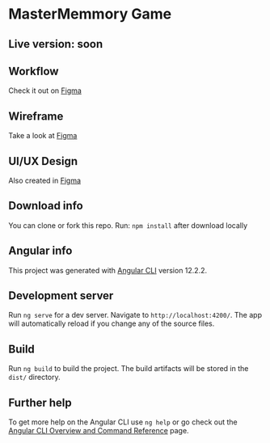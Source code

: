# MasterMemmory Game

## Live version: soon

## Workflow

Check it out on [Figma](https://www.figma.com/file/ulvQBuRW1CVWomqP8pwsCq/FlowChart-Juego-Memoria?node-id=0%3A1)

## Wireframe

Take a look at [Figma](https://www.figma.com/file/CKcWBrhdun8GNtgSeKy9fp/Wireframe-Juego-de-Memoria?node-id=0%3A1)

## UI/UX Design

Also created in [Figma](https://www.figma.com/file/llawIXfEvSZ8CtJIJIs6nJ/UI-Juego-de-Memoria?node-id=202%3A295)

## Download info

You can clone or fork this repo. Run: `npm install` after download locally

## Angular info

This project was generated with [Angular CLI](https://github.com/angular/angular-cli) version 12.2.2.

## Development server

Run `ng serve` for a dev server. Navigate to `http://localhost:4200/`. The app will automatically reload if you change any of the source files.

## Build

Run `ng build` to build the project. The build artifacts will be stored in the `dist/` directory.

## Further help

To get more help on the Angular CLI use `ng help` or go check out the [Angular CLI Overview and Command Reference](https://angular.io/cli) page.
